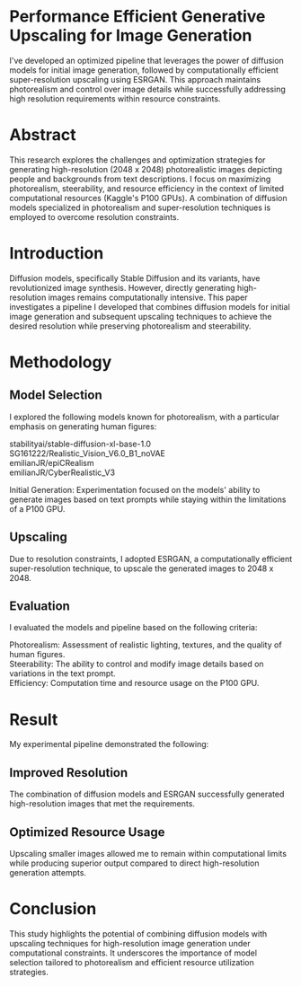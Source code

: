 # Performance Efficient Generative Upscaling for Image Generation
I've developed an optimized pipeline that leverages the power of diffusion models for initial image generation, followed by computationally efficient super-resolution upscaling using ESRGAN. This approach maintains photorealism and control over image details while successfully addressing high resolution requirements within resource constraints.

# Abstract
This research explores the challenges and optimization strategies for generating high-resolution (2048 x 2048) photorealistic images depicting people and backgrounds from text descriptions. I focus on maximizing photorealism, steerability, and resource efficiency in the context of limited computational resources (Kaggle's P100 GPUs).  A combination of diffusion models specialized in photorealism and super-resolution techniques is employed to overcome resolution constraints.

# Introduction
Diffusion models, specifically Stable Diffusion and its variants, have revolutionized image synthesis. However, directly generating high-resolution images remains computationally intensive. This paper investigates a pipeline I developed that combines diffusion models for initial image generation and subsequent upscaling techniques to achieve the desired resolution while preserving photorealism and steerability.

# Methodology
## Model Selection
I explored the following models known for photorealism, with a particular emphasis on generating human figures:

stabilityai/stable-diffusion-xl-base-1.0 <br>
SG161222/Realistic_Vision_V6.0_B1_noVAE <br>
emilianJR/epiCRealism <br>
emilianJR/CyberRealistic_V3 <br>

Initial Generation: Experimentation focused on the models' ability to generate images based on text prompts while staying within the limitations of a P100 GPU.

## Upscaling
Due to resolution constraints, I adopted ESRGAN, a computationally efficient super-resolution technique, to upscale the generated images to 2048 x 2048.

## Evaluation
I evaluated the models and pipeline based on the following criteria:

Photorealism: Assessment of realistic lighting, textures, and the quality of human figures. <br>
Steerability: The ability to control and modify image details based on variations in the text prompt. <br>
Efficiency: Computation time and resource usage on the P100 GPU. <br>

# Result
My experimental pipeline demonstrated the following:

## Improved Resolution
The combination of diffusion models and ESRGAN successfully generated high-resolution images that met the requirements.

## Optimized Resource Usage
Upscaling smaller images allowed me to remain within computational limits while producing superior output compared to direct high-resolution generation attempts.

# Conclusion
This study highlights the potential of combining diffusion models with upscaling techniques for high-resolution image generation under computational constraints. It underscores the importance of model selection tailored to photorealism and efficient resource utilization strategies.

